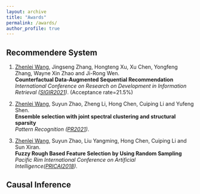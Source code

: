 ```yaml
---
layout: archive
title: "Awards"
permalink: /awards/
author_profile: true
---
```


## Recommendere System
1. <u>Zhenlei Wang</u>, Jingseng Zhang, Hongteng Xu, Xu Chen, Yongfeng Zhang, Wayne Xin Zhao and Ji-Rong Wen. <br>
**Counterfactual Data-Augmented Sequential Recommendation** <br>
_International Conference on Research on Development in Information Retrieval ([SIGIR2021](http://sigir.org/sigir2021/))_. (Acceptance rate=21.5%)<br>


2. <u>Zhenlei Wang</u>, Suyun Zhao, Zheng Li, Hong Chen, Cuiping Li and Yufeng Shen. <br>
**Ensemble selection with joint spectral clustering and structural sparsity** <br>
_Pattern Recognition ([PR2021](www.elsevier.com/locate/patcog))_. <br>

3. <u>Zhenlei Wang</u>, Suyun Zhao, Liu Yangming, Hong Chen, Cuiping Li and  Sun Xiran. <br>
**Fuzzy Rough Based Feature Selection by Using Random Sampling** <br>
_Pacific Rim International Conference on Artificial Intelligence([PRICAI2018](https://www.springer.com/cn/book/9783319973036))_. <br>


## Causal Inference


